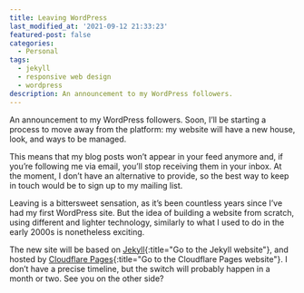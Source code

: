 ```yaml
---
title: Leaving WordPress
last_modified_at: '2021-09-12 21:33:23'
featured-post: false
categories:
  - Personal
tags:
  - jekyll
  - responsive web design
  - wordpress
description: An announcement to my WordPress followers.
---
```

<p class="lead">An announcement to my WordPress followers.
Soon, I’ll be starting a process to move away from the platform: my website will have a new house, look, and ways to be managed.</p>

<!--more-->

This means that my blog posts won’t appear in your feed anymore and, if you’re following me via email, you’ll stop receiving them in your inbox. At the moment, I don’t have an alternative to provide, so the best way to keep in touch would be to sign up to my mailing list. 

Leaving is a bittersweet sensation, as it’s been countless years since I’ve had my first WordPress site. But the idea of building a website from scratch, using different and lighter technology, similarly to what I used to do in the early 2000s is nonetheless exciting. 

The new site will be based on [Jekyll](https://jekyllrb.com/){:title="Go to the Jekyll website"}, and hosted by [Cloudflare Pages](https://pages.cloudflare.com/){:title="Go to the Cloudflare Pages website"}. I don’t have a precise timeline, but the switch will probably happen in a month or two. See you on the other side?

<!-- <small>Photo by [Marco Chilese](https://unsplash.com/@chmarco) on Unsplash</small> -->